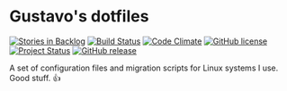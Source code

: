 Gustavo's dotfiles
==================

[![Stories in Backlog](https://img.shields.io/github/issues-raw/gustavosotnas/dotfiles.svg?label=backlog)](https://waffle.io/gustavosotnas/dotfiles)
[![Build Status](https://travis-ci.org/gustavosotnas/dotfiles.svg?branch=master)](https://travis-ci.org/gustavosotnas/dotfiles)
[![Code Climate](https://codeclimate.com/github/gustavosotnas/dotfiles/badges/gpa.svg)](https://codeclimate.com/github/gustavosotnas/dotfiles)
[![GitHub license](https://img.shields.io/github/license/gustavosotnas/dotfiles.svg)](https://github.com/gustavosotnas/dotfiles/blob/master/LICENSE)
[![Project Status](https://img.shields.io/badge/project%20status-starting-009688.svg)](https://github.com/gustavosotnas/dotfiles/graphs/commit-activity)
[![GitHub release](https://img.shields.io/github/release/gustavosotnas/dotfiles.svg)](https://github.com/gustavosotnas/avd-launcher/releases/latest)

A set of configuration files and migration scripts for Linux systems I use. Good stuff. :+1:
